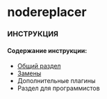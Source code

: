 nodereplacer
==========
 
### ИНСТРУКЦИЯ

#### Содержание инструкции:

* [Общий раздел](/help/files/md/index.md)
* [Замены](/help/files/md/replacer.md)
* Дополнительные плагины
* Раздел для программистов
